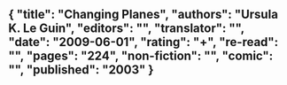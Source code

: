{
 "title": "Changing Planes",
 "authors": "Ursula K. Le Guin",
 "editors": "",
 "translator": "",
 "date": "2009-06-01",
 "rating": "+",
 "re-read": "",
 "pages": "224",
 "non-fiction": "",
 "comic": "",
 "published": "2003"
}
---

